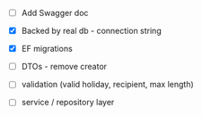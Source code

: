 
- [ ] Add Swagger doc
- [x] Backed by real db - connection string
- [x] EF migrations
- [ ] DTOs - remove creator
- [ ] validation (valid holiday, recipient, max length)
- [ ] service / repository layer

